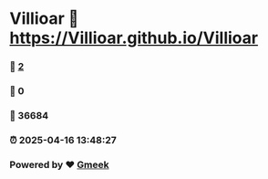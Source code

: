 # Villioar :link: https://Villioar.github.io/Villioar 
### :page_facing_up: [2](https://Villioar.github.io/Villioar/tag.html) 
### :speech_balloon: 0 
### :hibiscus: 36684 
### :alarm_clock: 2025-04-16 13:48:27 
### Powered by :heart: [Gmeek](https://github.com/Meekdai/Gmeek)
